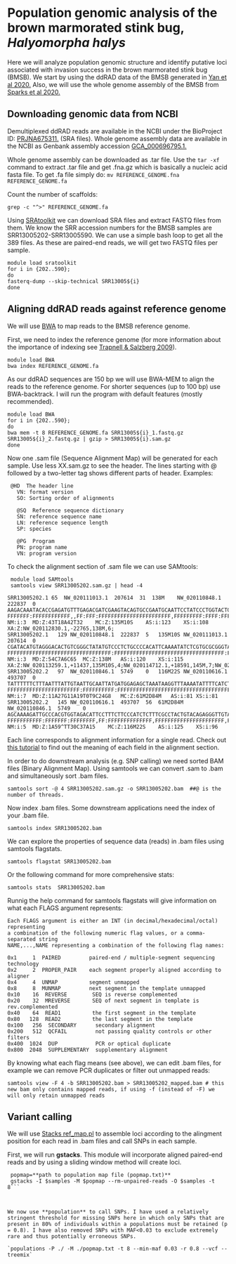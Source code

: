 # Population genomic analysis of the brown marmorated stink bug, _Halyomorpha halys_

Here we will analyze population genomic structure and identify putative loci associated with invasion success in the brown marmorated stink bug (BMSB).
We start by using the ddRAD data of the BMSB generated in <a href="https://bmcgenomics.biomedcentral.com/articles/10.1186/s12864-021-07678-z" title="Yan et al 2020.">Yan et al 2020.</a> Also, we will use the whole genome assembly of the BMSB from <a href="https://bmcgenomics.biomedcentral.com/articles/10.1186/s12864-020-6510-7" title="Sparks et al 2020.">Sparks et al 2020.<a>
	
  ## Downloading genomic data from NCBI
 
Demultiplexed ddRAD reads are available in the NCBI under the BioProject ID: <a href="https://www.ncbi.nlm.nih.gov/bioproject/?term=PRJNA675311." title="PRJNA675311.">PRJNA675311.</a> (SRA files).
Whole genome assembly data are available in the NCBI as Genbank assembly accession <a href="https://www.ncbi.nlm.nih.gov/assembly/GCF_000696795.1/" title="GCA_000696795.1.">GCA_000696795.1.</a>
  
Whole genome assembly can be downloaded as .tar file. Use the `tar -xf` command to extract .tar file and get .fna.gz which is basically a nucleic acid fasta file. To get .fa file simply do: `mv REFERENCE_GENOME.fna REFERENCE_GENOME.fa`

 Count the number of scaffolds:
  
`grep -c "^>" REFERENCE_GENOME.fa`
  
Using <a href="https://github.com/ncbi/sra-tools/wiki/HowTo:-fasterq-dump" title="SRAtoolkit">SRAtoolkit</a> we can download SRA files and extract FASTQ files from them. We know the SRR accession numbers for the BMSB samples are SRR13005202-SRR13005590. We can use a simple bash loop to get all the 389 files. As these are paired-end reads, we will get two FASTQ files per sample.
 
```
module load sratoolkit
for i in {202..590};
do
fasterq-dump --skip-technical SRR13005${i}
done
```

  
  ## Aligning ddRAD reads against reference genome
  
We will use <a href="http://bio-bwa.sourceforge.net/bwa.shtml" title="BWA">BWA</a> to map reads to the BMSB reference genome. 

 First, we need to index the reference genome (for more information about the importance of indexing see <a href="https://www.nature.com/articles/nbt0509-455" title="Trapnell & Salzberg 2009">Trapnell & Salzberg 2009</a>).
 
```
module load BWA
bwa index REFERENCE_GENOME.fa
```
  
As our ddRAD sequences are 150 bp we will use BWA-MEM to align the reads to the reference genome. For shorter sequences (up to 100 bp) use BWA-backtrack.
I will run the program with default features (mostly recommended).
  
```
module load BWA
for i in {202..590};
do
bwa mem -t 8 REFERENCE_GENOME.fa SRR13005${i}_1.fastq.gz SRR13005${i}_2.fastq.gz | gzip > SRR13005${i}.sam.gz
done
  ```
  
 Now one .sam file (Sequence Alignment Map) will be generated for each sample. Use less XX.sam.gz to see the header. The lines starting with @ followed by a two-letter tag shows different parts of header. Examples:
 ``` 
  @HD  The header line
	VN: format version
	SO: Sorting order of alignments

	@SQ  Reference sequence dictionary
	SN: reference sequence name
	LN: reference sequence length
	SP: species

	@PG  Program
	PN: program name
	VN: program version
```
 
To check the alignment section of .sam file we can use SAMtools:
  
 ```
  module load SAMtools
  samtools view SRR13005202.sam.gz | head -4
  ```
  
  ```
  SRR13005202.1	65	NW_020111013.1	207614	31	138M	NW_020110848.1	222837	0	AAGACAAATACACCGAGATGTTTGAGACGATCGAAGTACAGTGCCGAATGCAATTCCTATCCCTGGTACTGAAGATTCAGCTGGCAAAAGAACTAGGGAAGAAAGAGGGAATGCCGAGAGACCGCTCGTTTGTGGAAT	FFFFFFF:FFFFFFFFFFFF,,FF:FFF:FFFFFFFFFFFFFFFFFFFFFFF,FFFFFFFFF:FFFF:FFFFFFFFFFFFFFFFF,FFFFF:FFFFFFFFFFFFFFFFFF:FFFFFFFFFFFFFFFFFFF,FFFFFFF	NM:i:3	MD:Z:43T18A42T32	MC:Z:135M10S	AS:i:123	XS:i:108	XA:Z:NW_020112830.1,-22765,138M,6;
SRR13005202.1	129	NW_020110848.1	222837	5	135M10S	NW_020111013.1	207614	0	CGATACATGTAGGGACACTGTCGGGCTATATGTCCCTCTGCCCCACATTCAAAATATCTCGTGCGCGGGTAATGCGCCACTAGATGCCCAACCCTCCCGCAACCATGACACTTGCGGTCCTCCCGCCGACCATTGTTTCTGGGTT	FFFFFFFFFFFFFFFFFFFFFFFFFFFFFFFFF:FFFFFFFFFFFFFFFFFFFFFFFFFFFFFFFFFFF:FFFFFFFFF:F:FFFFFFFF:FFFFFFFFFFFFFFFFFF,FFFFFF::FFFFFFFFFF,,F,::F::FFFFFFFF	NM:i:3	MD:Z:54C7A6C65	MC:Z:138M	AS:i:120	XS:i:115	XA:Z:NW_020113259.1,+11437,135M10S,4;NW_020114712.1,+18591,145M,7;NW_020113353.1,+54411,135M10S,6;NW_020113948.1,-35551,2S78M4I61M,10;
SRR13005202.2	97	NW_020110846.1	5749	0	116M22S	NW_020110616.1	493707	0	TATTTTTTCTTTAATTTATTGTAATTGCAATTATGATGGAGAGCTAAATAAGGTTTAAAATATTTTCATCTGCTCAACCTGGTCTCGATTCATCAAACTTCAGGAGGACACGCGCCACTGGACCACCAAGTACCCCCT	FFFFFFFFFFFFFFFFFFFFFFF:FFFFFFFFFF:FFFFFFFFFFFFFFFFFFFFFFFFFFFFFFFFFFFFFFFFFFFFFFFFFFFFFFFFFFFFFFFFFFFFFFFFFFFFFFFFFFFFFFFFFFFFFFFFFFFFFFF	NM:i:7	MD:Z:11A27G11A19T0T9C24G8	MC:Z:61M2D84M	AS:i:81	XS:i:81
SRR13005202.2	145	NW_020110616.1	493707	56	61M2D84M	NW_020110846.1	5749	0	AGCAAAAGATTGCCCACGTGGTAGACATTCCTTTCTTCCCATCTCTTTCGCCTACTGTACAGAGGGTTGTAGCCAGGAAACCTATTCTTCTATTGACCTCTTTCTCATCCACTATTTCTCTCATATTCTTCATGATTTGGTTATA	FFFFFFFFFFF:FFFFFFF:FFFFFFFF,FF:FFFFFFFFFFFFFF,FFFFFFFFFFFFFFFFFFFFFF,FFFFFFFFFFFFFFFFFFFFFFF:FFFFFFFFFFFFFFFFFFFFFFFFFF:FFFFFFFFFFFF,FFFFFFFFFFF	NM:i:5	MD:Z:1A59^TT30C37A15	MC:Z:116M22S	AS:i:125	XS:i:96
```

 Each line corresponds to alignment information for a single read. Check out <a href="https://hbctraining.github.io/Intro-to-rnaseq-hpc-O2/lessons/04_alignment_quality.html" title="this tutorial">this tutorial</a> to find out the meaning of each field in the alignment section.
  
  

In order to do downstream analysis (e.g. SNP calling) we need sorted BAM files (Binary Alignment Map). Using samtools we can convert .sam to .bam and simultaneously sort .bam files.	

`samtools sort -@ 4 SRR13005202.sam.gz -o SRR13005202.bam  ##@ is the number of threads.`

Now index .bam files. Some downstream applications need the index of your .bam file.
	
`samtools index SRR13005202.bam`
  
We can explore the properties of sequence data (reads) in .bam files using samtools flagstats. 
	
`samtools flagstat SRR13005202.bam`

Or the following command for more comprehensive stats:

`samtools stats  SRR13005202.bam`

Runnig the help command for samtools flagstats will give information on what each FLAGS argument represents:
	
```
Each FLAGS argument is either an INT (in decimal/hexadecimal/octal) representing
a combination of the following numeric flag values, or a comma-separated string
NAME,...,NAME representing a combination of the following flag names:

0x1     1  PAIRED         paired-end / multiple-segment sequencing technology
0x2     2  PROPER_PAIR    each segment properly aligned according to aligner
0x4     4  UNMAP          segment unmapped
0x8     8  MUNMAP         next segment in the template unmapped
0x10    16  REVERSE        SEQ is reverse complemented
0x20    32  MREVERSE       SEQ of next segment in template is rev.complemented
0x40    64  READ1          the first segment in the template
0x80   128  READ2          the last segment in the template
0x100   256  SECONDARY      secondary alignment
0x200   512  QCFAIL         not passing quality controls or other filters
0x400  1024  DUP            PCR or optical duplicate
0x800  2048  SUPPLEMENTARY  supplementary alignment	
```

By knowing what each flag means (see above), we can edit .bam files, for example we can remove PCR duplicates or filter out unmapped reads:

`samtools view -F 4 -b SRR13005202.bam > SRR13005202_mapped.bam # this new bam only contains mapped reads, if using -f (instead of -F) we will only retain unmapped reads`


## Variant calling

We will use <a href="https://catchenlab.life.illinois.edu/stacks/comp/ref_map.php" title="Stacks ref_map.pl">Stacks ref_map.pl</a> to assemble loci according to the alingment position for each read in .bam files and call SNPs in each sample.

	
First, we will run **gstacks**. This module will incorporate aligned paired-end reads and by using a sliding window method will create loci.

```samples=**path to the directory containing .BAM files**
 popmap=**path to population map file (popmap.txt)**
 gstacks -I $samples -M $popmap --rm-unpaired-reads -O $samples -t 8```

	

We now use **population** to call SNPs. I have used a relatively stringent threshold for missing SNPs here in which only SNPs that are present in 80% of individuals within a populations must be retained (p = 0.8). I have also removed SNPs with MAF<0.03 to exclude extremely rare and thus potentially erroneous SNPs.

`populations -P ./ -M ./popmap.txt -t 8 --min-maf 0.03 -r 0.8 --vcf --treemix`


	
	



